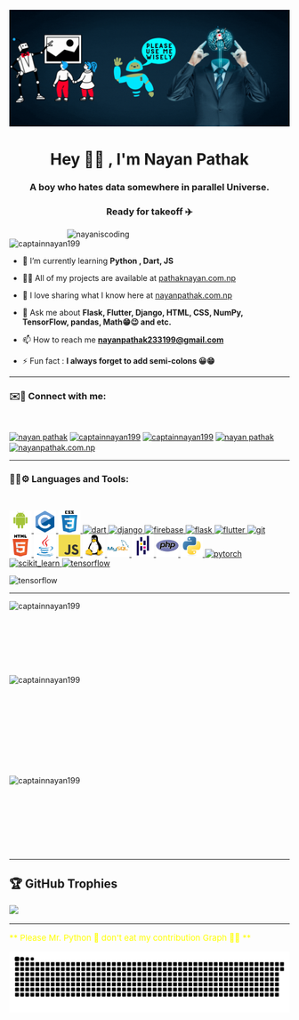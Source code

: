 ![logo](https://github.com/CaptainNayan199/CaptainNayan199/blob/main/noname.gif)
<h1 align="center">Hey 🙋‍♂️ , I'm Nayan Pathak</h1>
<h3 align="center">A boy who hates data somewhere in parallel Universe.</h3>
<h3 align="center">Ready for takeoff ✈️ </h3>
<img align="right" alt="nayaniscoding" width="400" src="https://camo.githubusercontent.com/8bf6f6d78abc81fcf9c49f10649423e73ea44bc248e83aaae8759d401c829a84/68747470733a2f2f70687973696373677572756b756c2e66696c65732e776f726470726573732e636f6d2f323031392f30322f6368617261637465722d312e676966" >

<p align="left"> <img src="https://komarev.com/ghpvc/?username=captainnayan199&label=Profile%20views&color=0e75b6&style=flat" alt="captainnayan199" /> </p>

- 🌱 I’m currently learning **Python , Dart, JS**

- 👨‍💻 All of my projects are available at [pathaknayan.com.np](pathaknayan.com.np)

- 📝 I love sharing what I know here at [nayanpathak.com.np](nayanpathak.com.np)

- 💬 Ask me about **Flask, Flutter, Django, HTML, CSS, NumPy, TensorFlow, pandas, Math😁😉 and etc.**

- 📫 How to reach me **nayanpathak233199@gmail.com**

- ⚡ Fun fact : **I always forget to add semi-colons 😀😁**

<hr>

<h3 align="left"> ✉️📧 Connect with me:</h3>
<br>
<p align="left">
<a href="https://linkedin.com/in/nayan pathak" target="blank"><img align="center" src="https://raw.githubusercontent.com/rahuldkjain/github-profile-readme-generator/master/src/images/icons/Social/linked-in-alt.svg" alt="nayan pathak" height="30" width="40" /></a>
<a href="https://stackoverflow.com/users/captainnayan199" target="blank"><img align="center" src="https://raw.githubusercontent.com/rahuldkjain/github-profile-readme-generator/master/src/images/icons/Social/stack-overflow.svg" alt="captainnayan199" height="30" width="40" /></a>
<a href="https://kaggle.com/captainnayan199" target="blank"><img align="center" src="https://raw.githubusercontent.com/rahuldkjain/github-profile-readme-generator/master/src/images/icons/Social/kaggle.svg" alt="captainnayan199" height="30" width="40" /></a>
<a href="https://www.hackerrank.com/nayan pathak" target="blank"><img align="center" src="https://raw.githubusercontent.com/rahuldkjain/github-profile-readme-generator/master/src/images/icons/Social/hackerrank.svg" alt="nayan pathak" height="30" width="40" /></a>
<a href="/nayanpathak.com.np" target="blank"><img align="center" src="https://raw.githubusercontent.com/rahuldkjain/github-profile-readme-generator/master/src/images/icons/Social/rss.svg" alt="nayanpathak.com.np" height="30" width="40" /></a>
</p>

<hr>
<h3 align="left">👨‍💻⚙️ Languages and Tools:</h3>
<br>
<p align="left"> <a href="https://developer.android.com" target="_blank" rel="noreferrer"> <img src="https://raw.githubusercontent.com/devicons/devicon/master/icons/android/android-original-wordmark.svg" alt="android" width="40" height="40"/> </a> <a href="https://www.cprogramming.com/" target="_blank" rel="noreferrer"> <img src="https://raw.githubusercontent.com/devicons/devicon/master/icons/c/c-original.svg" alt="c" width="40" height="40"/> </a> <a href="https://www.w3schools.com/css/" target="_blank" rel="noreferrer"> <img src="https://raw.githubusercontent.com/devicons/devicon/master/icons/css3/css3-original-wordmark.svg" alt="css3" width="40" height="40"/> </a> <a href="https://dart.dev" target="_blank" rel="noreferrer"> <img src="https://www.vectorlogo.zone/logos/dartlang/dartlang-icon.svg" alt="dart" width="40" height="40"/> </a> <a href="https://www.djangoproject.com/" target="_blank" rel="noreferrer"> <img src="https://cdn.worldvectorlogo.com/logos/django.svg" alt="django" width="40" height="40"/> </a> <a href="https://firebase.google.com/" target="_blank" rel="noreferrer"> <img src="https://www.vectorlogo.zone/logos/firebase/firebase-icon.svg" alt="firebase" width="40" height="40"/> </a> <a href="https://flask.palletsprojects.com/" target="_blank" rel="noreferrer"> <img src="https://www.vectorlogo.zone/logos/pocoo_flask/pocoo_flask-icon.svg" alt="flask" width="40" height="40"/> </a> <a href="https://flutter.dev" target="_blank" rel="noreferrer"> <img src="https://www.vectorlogo.zone/logos/flutterio/flutterio-icon.svg" alt="flutter" width="40" height="40"/> </a> <a href="https://git-scm.com/" target="_blank" rel="noreferrer"> <img src="https://www.vectorlogo.zone/logos/git-scm/git-scm-icon.svg" alt="git" width="40" height="40"/> </a> <a href="https://www.w3.org/html/" target="_blank" rel="noreferrer"> <img src="https://raw.githubusercontent.com/devicons/devicon/master/icons/html5/html5-original-wordmark.svg" alt="html5" width="40" height="40"/> </a> <a href="https://www.java.com" target="_blank" rel="noreferrer"> <img src="https://raw.githubusercontent.com/devicons/devicon/master/icons/java/java-original.svg" alt="java" width="40" height="40"/> </a> <a href="https://developer.mozilla.org/en-US/docs/Web/JavaScript" target="_blank" rel="noreferrer"> <img src="https://raw.githubusercontent.com/devicons/devicon/master/icons/javascript/javascript-original.svg" alt="javascript" width="40" height="40"/> </a> <a href="https://www.linux.org/" target="_blank" rel="noreferrer"> <img src="https://raw.githubusercontent.com/devicons/devicon/master/icons/linux/linux-original.svg" alt="linux" width="40" height="40"/> </a> <a href="https://www.mysql.com/" target="_blank" rel="noreferrer"> <img src="https://raw.githubusercontent.com/devicons/devicon/master/icons/mysql/mysql-original-wordmark.svg" alt="mysql" width="40" height="40"/> </a> <a href="https://pandas.pydata.org/" target="_blank" rel="noreferrer"> <img src="https://raw.githubusercontent.com/devicons/devicon/2ae2a900d2f041da66e950e4d48052658d850630/icons/pandas/pandas-original.svg" alt="pandas" width="40" height="40"/> </a> <a href="https://www.php.net" target="_blank" rel="noreferrer"> <img src="https://raw.githubusercontent.com/devicons/devicon/master/icons/php/php-original.svg" alt="php" width="40" height="40"/> </a> <a href="https://www.python.org" target="_blank" rel="noreferrer"> <img src="https://raw.githubusercontent.com/devicons/devicon/master/icons/python/python-original.svg" alt="python" width="40" height="40"/> </a> <a href="https://pytorch.org/" target="_blank" rel="noreferrer"> <img src="https://www.vectorlogo.zone/logos/pytorch/pytorch-icon.svg" alt="pytorch" width="40" height="40"/> </a> <a href="https://scikit-learn.org/" target="_blank" rel="noreferrer"> <img src="https://upload.wikimedia.org/wikipedia/commons/0/05/Scikit_learn_logo_small.svg" alt="scikit_learn" width="40" height="40"/> </a> <a href="https://www.tensorflow.org" target="_blank" rel="noreferrer"> <img src="https://www.vectorlogo.zone/logos/tensorflow/tensorflow-icon.svg" alt="tensorflow" width="40" height="40"/> </a> </p><img src="https://www.vectorlogo.zone/logos/numpy/numpy-icon.svg" alt="tensorflow" width="40" height="40"/> </a> </p>

<hr>

<p><img align="left" src="https://github-readme-stats.vercel.app/api/top-langs?username=captainnayan199&show_icons=true&locale=en&layout=compact" alt="captainnayan199" /></p>
<br>
<br>
<br>
<br>
<br>
<br>
<br>

<p>&nbsp;<img align="left" src="https://github-readme-stats.vercel.app/api?username=captainnayan199&show_icons=true&locale=en" alt="captainnayan199" /></p>
<br>
<br>
<br>
<br>
<br>
<br>
<br>
<br>

<p><img align="left" src="https://github-readme-streak-stats.herokuapp.com/?user=captainnayan199&" alt="captainnayan199" /></p>


<br>
<br>
<br>
<br>
<br>
<br>
<br>
<br>
<hr>


## 🏆 GitHub Trophies
![](https://github-profile-trophy.vercel.app/?username=CaptainNayan199&theme=matrix&no-frame=false&no-bg=true&margin-w=4)
<hr>

<p style="font-size:15px;color:#FFFF00; " >** Please Mr. Python 🐍 don't eat my contribution Graph 🥲💔 **</p>

![snake gif](https://github.com/CaptainNayan199/CaptainNayan199/blob/output/github-contribution-grid-snake.svg)


